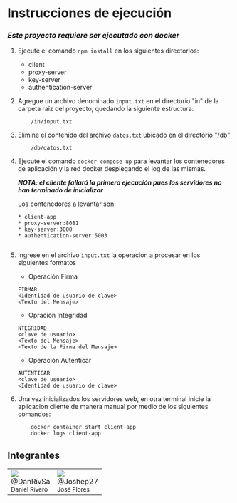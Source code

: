 # Instrucciones de ejecución

### **_Este proyecto requiere ser ejecutado con docker_**

1. Ejecute el comando `npm install` en los siguientes directorios:
    * client
    * proxy-server
    * key-server
    * authentication-server
 
2. Agregue un archivo denominado `input.txt` en el directorio "in" de la carpeta raíz del proyecto, quedando la siguiente estructura:
    ```
        /in/input.txt
    ```

3. Elimine el contenido del archivo `datos.txt` ubicado en el directorio "/db" 

    ```
        /db/datos.txt
    ```


4. Ejecute el comando `docker compose up` para levantar los contenedores de aplicación y la red docker desplegando el log de las mismas.

   **_NOTA: el cliente fallará la primera ejecución pues los servidores no han terminado de inicializar_**

    Los contenedores a levantar son:
    ```
    * client-app
    * proxy-server:8081
    * key-server:3000
    * authentication-server:5003 
    ```
    ```
5. Ingrese en el archivo `input.txt` la operacion a procesar en los siguientes formatos

    * Operación Firma
    ```
    FIRMAR
    <Identidad de usuario de clave>
    <Texto del Mensaje>
    ```
    * Opración Integridad
    ```
    NTEGRIDAD
    <clave de usuario>
    <Texto del Mensaje>
    <Texto de la Firma del Mensaje>
    ```
    * Operación Autenticar
    ```
    AUTENTICAR
    <clave de usuario>
    <Identidad de usuario de clave>
    ```

6. Una vez inicializados los servidores web, en otra terminal inicie la aplicacion cliente de manera manual por medio de los siguientes comandos:
    ```
        docker container start client-app
        docker logs client-app
    ```
## Integrantes
<div style="margin: 0 auto">

<table>
    <tbody>
        <tr>
            <td>
<a href="https://github.com/DanRivSa">
  <img src="https://avatars.githubusercontent.com/u/34323866?size=100">
</a>
<br>
@DanRivSa
<br>
<small>Daniel Rivero</small>
            </td>
            <td>
<a href="https://github.com/Joshep27">
  <img src="https://avatars.githubusercontent.com/u/73199935?size=100">
</a>
<br>
@Joshep27
<br>
<small>José Flores</small>
            </td>
        </tr>
    </tbody>
</table>
</div>
